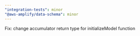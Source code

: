 ```yaml
---
"integration-tests": minor
"@aws-amplify/data-schema": minor
---
```


Fix: change accumulator return type for initializeModel function
